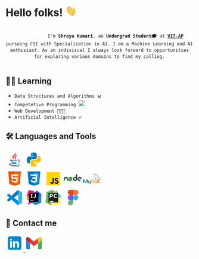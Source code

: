 <h1>Hello folks! <img src="https://raw.githubusercontent.com/ABSphreak/ABSphreak/master/gifs/Hi.gif" height="30px"></h1>
    <p align="center">
        <code>
            I'm <strong>Shreya Kumari</strong>, an <strong>Undergrad Student🎓</strong> at <a href="https://www.vitap.ac.in"><strong>VIT-AP</strong></a>  pursuing CSE with Specialization in AI. I am a Machine Learning and AI enthusiast. As an indivisual I always look forward to opportunities for exploring various domains to find my calling.
        </code>
    <div >
    </div>
    <h2>👨‍💻 Learning</h2>  
    <div>
    <ul> 
        <li><code>Data Structures and Algorithms 📊</code></li> 
        <li><code>Competetive Programming <img src="https://media.giphy.com/media/WUlplcMpOCEmTGBtBW/giphy.gif" width="30"> </code></li> 
        <li><code>Web Development 👩🏿‍💻</code></li> 
        <li><code>Artificial Intelligence 🔥</code></li>
    </ul>
    </div> 
    <h2>🛠 Languages and Tools</h2>
    <div>
        <img src="icons/icons8-java-48.png" alt="java">
        <img src="icons/icons8-python-48.png" alt="python"> 
    </div>
    <div>
        <img src="icons/icons8-html-5-48.png" alt="html5">
        <img src="icons/icons8-css3-48.png" alt="css3">
        <img src="icons/icons8-javascript-48.png" alt="javascript">
        <img src="icons/icons8-nodejs-48.png" alt="nodejs">
        <img src="icons/icons8-mysql-logo-48.png" alt="mysql">
    </div>
    <div>
        <img src="icons/icons8-visual-studio-code-2019-48.png" alt="vscode">
        <img src="icons/icons8-intellij-idea-48.png" alt="intelliJ">
        <img src="icons/icons8-pycharm-48.png" alt="pychram">
        <img src="icons/icons8-figma-48.png" alt="figma">
    </div>        
    <h2>📩 Contact me </h2>
    <a href="www.linkedin.com/in/shreya-kumari-19122001"> <img src="icons/icons8-linkedin-48.png" alt="linkedin"> </a>
    <a href="mailto:shreyakri19@gmail.com"> <img src="icons/icons8-gmail-48.png" alt="gmail"> </a>
    </p>
        
        
<!--
**shrk19/shrk19** is a ✨ _special_ ✨ repository because its `README.md` (this file) appears on your GitHub profile.


Here are some ideas to get you started:

- 🔭 I’m currently working on ...
- 🌱 I’m currently learning ...
- 👯 I’m looking to collaborate on ...
- 🤔 I’m looking for help with ...
- 💬 Ask me about ...
- 📫 How to reach me: ...
- 😄 Pronouns: ...
- ⚡ Fun fact: ...
-->
